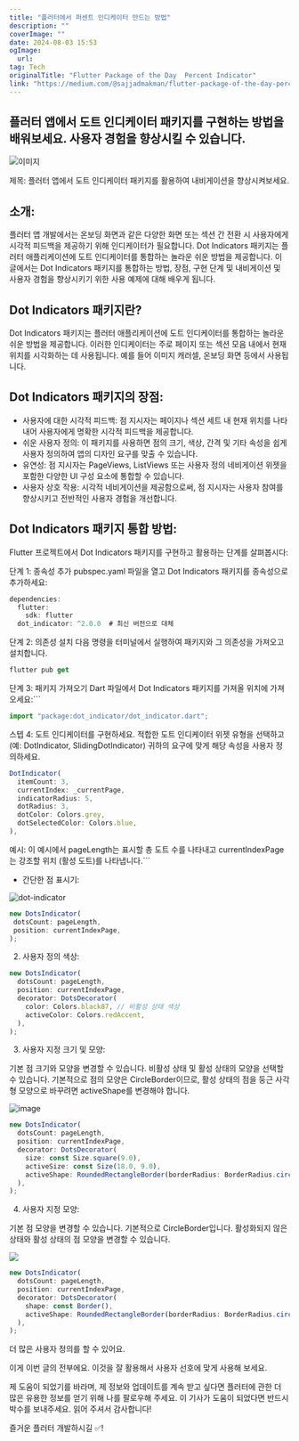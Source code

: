 ```yaml
---
title: "플러터에서 퍼센트 인디케이터 만드는 방법"
description: ""
coverImage: ""
date: 2024-08-03 15:53
ogImage: 
  url: 
tag: Tech
originalTitle: "Flutter Package of the Day  Percent Indicator"
link: "https://medium.com/@sajjadmakman/flutter-package-of-the-day-percent-indicator-fba9beadbcb4"
---
```




## 플러터 앱에서 도트 인디케이터 패키지를 구현하는 방법을 배워보세요. 사용자 경험을 향상시킬 수 있습니다.

![이미지](/assets/img/FlutterPackageoftheDayPercentIndicator_0.png)

제목: 플러터 앱에서 도트 인디케이터 패키지를 활용하여 내비게이션을 향상시켜보세요.

## 소개:

<div class="content-ad"></div>

플러터 앱 개발에서는 온보딩 화면과 같은 다양한 화면 또는 섹션 간 전환 시 사용자에게 시각적 피드백을 제공하기 위해 인디케이터가 필요합니다. Dot Indicators 패키지는 플러터 애플리케이션에 도트 인디케이터를 통합하는 놀라운 쉬운 방법을 제공합니다. 이 글에서는 Dot Indicators 패키지를 통합하는 방법, 장점, 구현 단계 및 내비게이션 및 사용자 경험을 향상시키기 위한 사용 예제에 대해 배우게 됩니다.

## Dot Indicators 패키지란?

Dot Indicators 패키지는 플러터 애플리케이션에 도트 인디케이터를 통합하는 놀라운 쉬운 방법을 제공합니다. 이러한 인디케이터는 주로 페이지 또는 섹션 모음 내에서 현재 위치를 시각화하는 데 사용됩니다. 예를 들어 이미지 캐러셀, 온보딩 화면 등에서 사용됩니다.

## Dot Indicators 패키지의 장점:

<div class="content-ad"></div>

- 사용자에 대한 시각적 피드백: 점 지시자는 페이지나 섹션 세트 내 현재 위치를 나타내어 사용자에게 명확한 시각적 피드백을 제공합니다.
- 쉬운 사용자 정의: 이 패키지를 사용하면 점의 크기, 색상, 간격 및 기타 속성을 쉽게 사용자 정의하여 앱의 디자인 요구를 맞출 수 있습니다.
- 유연성: 점 지시자는 PageViews, ListViews 또는 사용자 정의 네비게이션 위젯을 포함한 다양한 UI 구성 요소에 통합할 수 있습니다.
- 사용자 상호 작용: 시각적 네비게이션을 제공함으로써, 점 지시자는 사용자 참여를 향상시키고 전반적인 사용자 경험을 개선합니다.

## Dot Indicators 패키지 통합 방법:

Flutter 프로젝트에서 Dot Indicators 패키지를 구현하고 활용하는 단계를 살펴봅시다:

단계 1: 종속성 추가
pubspec.yaml 파일을 열고 Dot Indicators 패키지를 종속성으로 추가하세요:

<div class="content-ad"></div>

```js
dependencies:
  flutter:
    sdk: flutter
  dot_indicator: ^2.0.0  # 최신 버전으로 대체
```

단계 2: 의존성 설치 다음 명령을 터미널에서 실행하여 패키지와 그 의존성을 가져오고 설치합니다.

```js
flutter pub get
```

단계 3: 패키지 가져오기 Dart 파일에서 Dot Indicators 패키지를 가져올 위치에 가져오세요:```

<div class="content-ad"></div>

```js
import "package:dot_indicator/dot_indicator.dart";
```

스텝 4: 도트 인디케이터를 구현하세요. 적합한 도트 인디케이터 위젯 유형을 선택하고 (예: DotIndicator, SlidingDotIndicator) 귀하의 요구에 맞게 해당 속성을 사용자 정의하세요.

```js
DotIndicator(
  itemCount: 3,
  currentIndex: _currentPage,
  indicatorRadius: 5,
  dotRadius: 3,
  dotColor: Colors.grey,
  dotSelectedColor: Colors.blue,
),
```

예시: 이 예시에서 pageLength는 표시할 총 도트 수를 나타내고 currentIndexPage는 강조할 위치 (활성 도트)를 나타냅니다.```

<div class="content-ad"></div>

- 간단한 점 표시기:

![dot-indicator](https://miro.medium.com/v2/resize:fit:308/0*_vjhv_rQ7crzRHjI.gif)

```js
new DotsIndicator(
 dotsCount: pageLength,
 position: currentIndexPage,
);
```

2. 사용자 정의 색상:

<div class="content-ad"></div>

```js
new DotsIndicator(
  dotsCount: pageLength,
  position: currentIndexPage,
  decorator: DotsDecorator(
    color: Colors.black87, // 비활성 상태 색상
    activeColor: Colors.redAccent,
  ),
);
```

3. 사용자 지정 크기 및 모양:

기본 점 크기와 모양을 변경할 수 있습니다. 비활성 상태 및 활성 상태의 모양을 선택할 수 있습니다. 기본적으로 점의 모양은 CircleBorder이므로, 활성 상태의 점을 둥근 사각형 모양으로 바꾸려면 activeShape를 변경해야 합니다.

<div class="content-ad"></div>

![image](https://miro.medium.com/v2/resize:fit:486/0*4d2CpQGgn3DE98Qr.gif)

```js
new DotsIndicator(
  dotsCount: pageLength,
  position: currentIndexPage,
  decorator: DotsDecorator(
    size: const Size.square(9.0),
    activeSize: const Size(18.0, 9.0),
    activeShape: RoundedRectangleBorder(borderRadius: BorderRadius.circular(5.0)),
  ),
);
```

4. 사용자 지정 모양:

기본 점 모양을 변경할 수 있습니다. 기본적으로 CircleBorder입니다. 활성화되지 않은 상태와 활성 상태의 점 모양을 변경할 수 있습니다.

<div class="content-ad"></div>

<img src="https://miro.medium.com/v2/resize:fit:458/0*qce82mHkrwb1ujXl.gif" />

```js
new DotsIndicator(
  dotsCount: pageLength,
  position: currentIndexPage,
  decorator: DotsDecorator(
    shape: const Border(),
    activeShape: RoundedRectangleBorder(borderRadius: BorderRadius.circular(5.0)),
  ),
);
```

더 많은 사용자 정의를 할 수 있어요.

이게 이번 글의 전부에요. 이것을 잘 활용해서 사용자 선호에 맞게 사용해 보세요.

<div class="content-ad"></div>

제 도움이 되었기를 바라며, 제 정보와 업데이트를 계속 받고 싶다면 플러터에 관한 더 많은 유용한 정보를 얻기 위해 나를 팔로우해 주세요. 이 기사가 도움이 되었다면 반드시 박수를 보내주세요. 읽어 주셔서 감사합니다!

즐거운 플러터 개발하시길 ✅!
